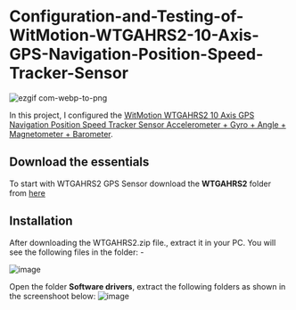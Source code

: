 # Configuration-and-Testing-of-WitMotion-WTGAHRS2-10-Axis-GPS-Navigation-Position-Speed-Tracker-Sensor

![ezgif com-webp-to-png](https://github.com/SamiUddin-tech/Configuration-and-Testing-of-WitMotion-WTGAHRS2-10-Axis-GPS-Navigation-Position-Speed-Tracker-Sensor/assets/81253183/f9f41270-4134-487e-9351-f6df0cc01430)

In this project, I configured the [WitMotion WTGAHRS2 10 Axis GPS Navigation Position Speed Tracker Sensor Accelerometer + Gyro + Angle + Magnetometer + Barometer](https://www.wit-motion.com/inertial-navigation/witmotion-wtgahrs2-10-axis-gps.html).

## Download the essentials
To start with WTGAHRS2 GPS Sensor download the **WTGAHRS2** folder from [here](https://drive.google.com/drive/folders/1-ABAdZinHVIOFj4EbG0BjiA4Sj5-1Zlq)

## Installation
After downloading the WTGAHRS2.zip file., extract it in your PC. You will see the following files in the folder: -

![image](https://github.com/SamiUddin-tech/Configuration-and-Testing-of-WitMotion-WTGAHRS2-10-Axis-GPS-Navigation-Position-Speed-Tracker-Sensor/assets/81253183/717ff5e2-165c-433d-bd49-accc98bfaf13)

Open the folder **Software drivers**, extract the following folders as shown in the screenshoot below:
![image](https://github.com/SamiUddin-tech/Configuration-and-Testing-of-WitMotion-WTGAHRS2-10-Axis-GPS-Navigation-Position-Speed-Tracker-Sensor/assets/81253183/ef413445-6bd8-4b06-9a75-99da9f41d8a4)



## 
